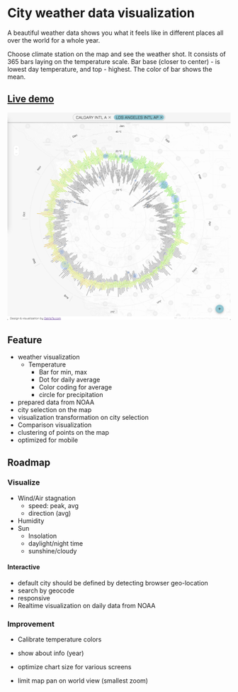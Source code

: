 # City weather data visualization
A beautiful weather data shows you what it feels like in different places all over the world for a whole year.

Choose climate station on the map and see the weather shot. It consists of 365 bars laying on the temperature scale. Bar base (closer to center) - is lowest day temperature, and top - highest. The color of bar shows the mean.

## [Live demo](http://daviste.com/demo/cityweather)

[![](https://raw.githubusercontent.com/Dmitra/cityweather/master/snapshot/YYCvsLAX.png)](http://daviste.com/demo/cityweather/#/CA003031092/USW00023174)

## Feature
  + weather visualization
    + Temperature
      + Bar for min, max
      + Dot for daily average
      + Color coding for average
      + circle for precipitation
  + prepared data from NOAA
  + city selection on the map
  + visualization transformation on city selection
  + Comparison visualization
  + clustering of points on the map
  + optimized for mobile

## Roadmap
### Visualize
  * Wind/Air stagnation
    * speed: peak, avg
    * direction (avg) 
  * Humidity
  * Sun
    * Insolation
    * daylight/night time
    * sunshine/cloudy

#### Interactive
  - default city should be defined by detecting browser geo-location
  - search by geocode
  - responsive
  - Realtime visualization on daily data from NOAA

### Improvement
  - Calibrate temperature colors
  - show about info (year)

  - optimize chart size for various screens
  - limit map pan on world view (smallest zoom)
